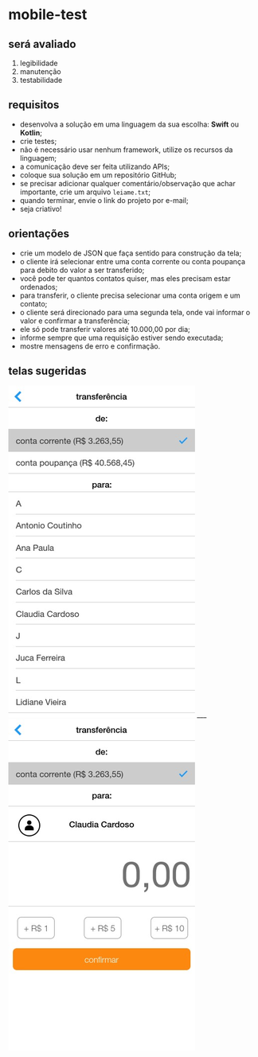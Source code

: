 # mobile-test

## será avaliado

1. legibilidade
2. manutenção
3. testabilidade

## requisitos

* desenvolva a solução em uma linguagem da sua escolha: **Swift** ou **Kotlin**;
* crie testes;
* não é necessário usar nenhum framework, utilize os recursos da linguagem;
* a comunicação deve ser feita utilizando APIs; 
* coloque sua solução em um repositório GitHub;
* se precisar adicionar qualquer comentário/observação que achar importante, crie um arquivo `leiame.txt`;
* quando terminar, envie o link do projeto por e-mail;
* seja criativo!

## orientações

* crie um modelo de JSON que faça sentido para construção da tela;
* o cliente irá selecionar entre uma conta corrente ou conta poupança para debito do valor a ser transferido;
* você pode ter quantos contatos quiser, mas eles precisam estar ordenados;
* para transferir, o cliente precisa selecionar uma conta origem e um contato;
* o cliente será direcionado para uma segunda tela, onde vai informar o valor e confirmar a transferência;
* ele só pode transferir valores até 10.000,00 por dia;
* informe sempre que uma requisição estiver sendo executada;
* mostre mensagens de erro e confirmação.

## telas sugeridas

![Tela1](Tela1.png) ___ ![Tela2](Tela2.png)
